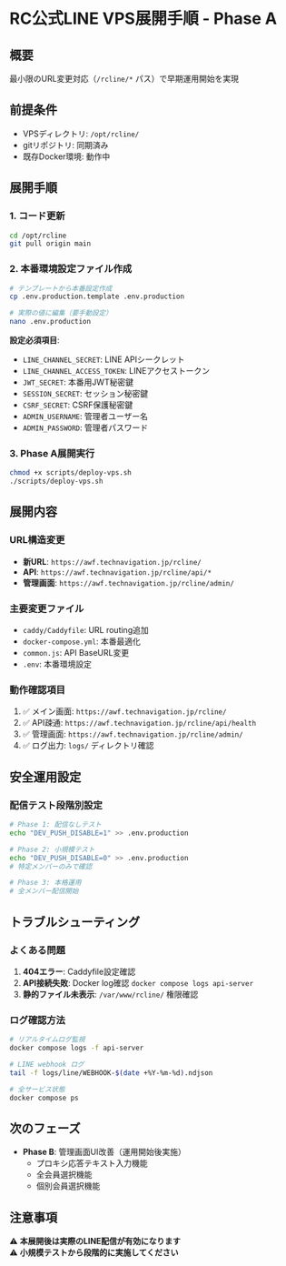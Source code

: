 # RC公式LINE VPS展開手順 - Phase A

## 概要
最小限のURL変更対応（`/rcline/*` パス）で早期運用開始を実現

## 前提条件
- VPSディレクトリ: `/opt/rcline/`
- gitリポジトリ: 同期済み
- 既存Docker環境: 動作中

## 展開手順

### 1. コード更新
```bash
cd /opt/rcline
git pull origin main
```

### 2. 本番環境設定ファイル作成
```bash
# テンプレートから本番設定作成
cp .env.production.template .env.production

# 実際の値に編集（要手動設定）
nano .env.production
```

**設定必須項目**:
- `LINE_CHANNEL_SECRET`: LINE APIシークレット
- `LINE_CHANNEL_ACCESS_TOKEN`: LINEアクセストークン  
- `JWT_SECRET`: 本番用JWT秘密鍵
- `SESSION_SECRET`: セッション秘密鍵
- `CSRF_SECRET`: CSRF保護秘密鍵
- `ADMIN_USERNAME`: 管理者ユーザー名
- `ADMIN_PASSWORD`: 管理者パスワード

### 3. Phase A展開実行
```bash
chmod +x scripts/deploy-vps.sh
./scripts/deploy-vps.sh
```

## 展開内容

### URL構造変更
- **新URL**: `https://awf.technavigation.jp/rcline/`
- **API**: `https://awf.technavigation.jp/rcline/api/*`
- **管理画面**: `https://awf.technavigation.jp/rcline/admin/`

### 主要変更ファイル
- `caddy/Caddyfile`: URL routing追加
- `docker-compose.yml`: 本番最適化
- `common.js`: API BaseURL変更
- `.env`: 本番環境設定

### 動作確認項目
1. ✅ メイン画面: `https://awf.technavigation.jp/rcline/`
2. ✅ API疎通: `https://awf.technavigation.jp/rcline/api/health`
3. ✅ 管理画面: `https://awf.technavigation.jp/rcline/admin/`
4. ✅ ログ出力: `logs/` ディレクトリ確認

## 安全運用設定

### 配信テスト段階別設定
```bash
# Phase 1: 配信なしテスト
echo "DEV_PUSH_DISABLE=1" >> .env.production

# Phase 2: 小規模テスト  
echo "DEV_PUSH_DISABLE=0" >> .env.production
# 特定メンバーのみで確認

# Phase 3: 本格運用
# 全メンバー配信開始
```

## トラブルシューティング

### よくある問題
1. **404エラー**: Caddyfile設定確認
2. **API接続失敗**: Docker log確認 `docker compose logs api-server`
3. **静的ファイル未表示**: `/var/www/rcline/` 権限確認

### ログ確認方法
```bash
# リアルタイムログ監視
docker compose logs -f api-server

# LINE webhook ログ
tail -f logs/line/WEBHOOK-$(date +%Y-%m-%d).ndjson

# 全サービス状態
docker compose ps
```

## 次のフェーズ
- **Phase B**: 管理画面UI改善（運用開始後実施）
  - プロキシ応答テキスト入力機能
  - 全会員選択機能
  - 個別会員選択機能

## 注意事項
⚠️ **本展開後は実際のLINE配信が有効になります**  
⚠️ **小規模テストから段階的に実施してください**